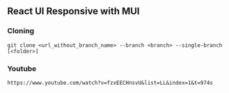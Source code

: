 
## React UI Responsive with MUI 

### Cloning
```
git clone <url_without_branch_name> --branch <branch> --single-branch [<folder>]
```

### Youtube
```
https://www.youtube.com/watch?v=fzxEECHnsvU&list=LL&index=1&t=974s
```

